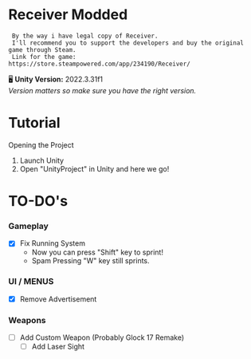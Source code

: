 Receiver Modded
===============
     By the way i have legal copy of Receiver.
     I'll recommend you to support the developers and buy the original game through Steam.
     Link for the game: https://store.steampowered.com/app/234190/Receiver/

🖥️ **Unity Version:** 2022.3.31f1<br>
*Version matters so make sure you have the right version.*

Tutorial
========

Opening the Project
1. Launch Unity
2. Open "UnityProject" in Unity and here we go!


TO-DO's
=======

### Gameplay
- [x] Fix Running System
   - Now you can press "Shift" key to sprint!
   - Spam Pressing "W" key still sprints.

### UI / MENUS
- [x] Remove Advertisement

### Weapons
- [ ] Add Custom Weapon (Probably Glock 17 Remake)
   - [ ] Add Laser Sight
